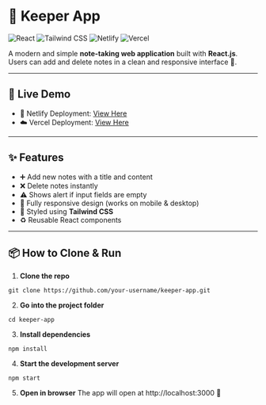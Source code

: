# 📝 Keeper App

![React](https://img.shields.io/badge/React-v18.2.0-blue?logo=react&logoColor=white) 
![Tailwind CSS](https://img.shields.io/badge/Tailwind%20CSS-v3.3.2-skyblue?logo=tailwind-css&logoColor=white) 
![Netlify](https://img.shields.io/badge/Netlify-%20-brightgreen?logo=netlify&logoColor=white) 
![Vercel](https://img.shields.io/badge/Vercel-%20-black?logo=vercel&logoColor=white) 

A modern and simple **note-taking web application** built with **React.js**.  
Users can add and delete notes in a clean and responsive interface 🌼.

---

## 🚀 Live Demo

- 🌱 Netlify Deployment: [View Here](https://keeper-project-react-assignment.netlify.app)  
- ☁️ Vercel Deployment: [View Here](https://keeper-project-iota.vercel.app/)  

---

## ✨ Features

- ➕ Add new notes with a title and content  
- ❌ Delete notes instantly  
- ⚠️ Shows alert if input fields are empty  
- 📱 Fully responsive design (works on mobile & desktop)  
- 🎨 Styled using **Tailwind CSS**  
- ♻️ Reusable React components  

---

## 📦 How to Clone & Run

1. **Clone the repo**  
```
git clone https://github.com/your-username/keeper-app.git
```

2. **Go into the project folder**
```
cd keeper-app
```

3. **Install dependencies**
```
npm install
```

4. **Start the development server**
```
npm start
```

5. **Open in browser**
The app will open at http://localhost:3000 🌼
